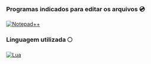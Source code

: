 ### Programas indicados para editar os arquivos 💿

[![Notepad++](https://img.shields.io/badge/Notepad++-90E59A.svg?style=for-the-badge&logo=notepad%2B%2B&logoColor=black
)](https://notepad-plus-plus.org/)


### Linguagem utilizada 🌕

[![Lua](https://img.shields.io/badge/Lua-2C2D72?style=for-the-badge&logo=lua&logoColor=white
)](https://www.lua.org/portugues.html/)
